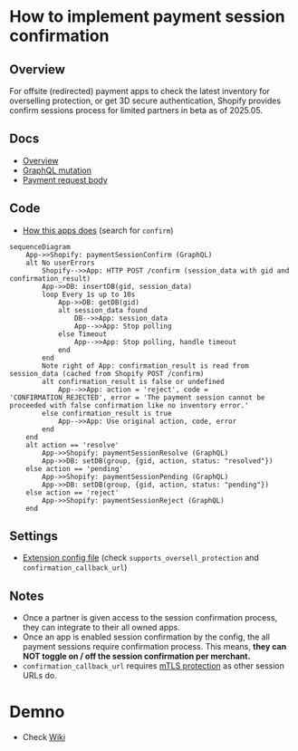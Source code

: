 # How to implement payment session confirmation


## Overview
For offsite (redirected) payment apps to check the latest inventory for overselling protection, or get 3D secure authentication, 
Shopify provides confirm sessions process for limited partners in beta as of 2025.05. 


## Docs
- [Overview](https://shopify.dev/docs/apps/build/payments/offsite/use-the-cli?framework=remix#explore-confirm-sessions-(closed-beta))
- [GraphQL mutation](https://shopify.dev/docs/api/payments-apps/unstable/mutations/paymentSessionConfirm)
- [Payment request body](https://shopify.dev/docs/apps/build/payments/request-reference#confirm-a-payment-3-d-secure-and-inventory-confirmation)


## Code
- [How this apps does](../app.js) (search for `confirm`)


```mermaid
sequenceDiagram
    App->>Shopify: paymentSessionConfirm (GraphQL)
    alt No userErrors
        Shopify-->>App: HTTP POST /confirm (session_data with gid and confirmation_result)
        App->>DB: insertDB(gid, session_data)
        loop Every 1s up to 10s
            App->>DB: getDB(gid)
            alt session_data found
                DB-->>App: session_data
                App-->>App: Stop polling
            else Timeout
                App-->>App: Stop polling, handle timeout
            end
        end
        Note right of App: confirmation_result is read from session_data (cached from Shopify POST /confirm)
        alt confirmation_result is false or undefined
            App-->>App: action = 'reject', code = 'CONFIRMATION_REJECTED', error = 'The payment session cannot be proceeded with false confirmation like no inventory error.'
        else confirmation_result is true
            App-->>App: Use original action, code, error
        end
    end
    alt action == 'resolve'
        App->>Shopify: paymentSessionResolve (GraphQL)
        App->>DB: setDB(group, {gid, action, status: "resolved"})
    else action == 'pending'
        App->>Shopify: paymentSessionPending (GraphQL)
        App->>DB: setDB(group, {gid, action, status: "pending"})
    else action == 'reject'
        App->>Shopify: paymentSessionReject (GraphQL)
    end
```


## Settings
- [Extension config file](../extensions/my-test-pay-ext/shopify.extension.toml) (check `supports_oversell_protection` and `confirmation_callback_url`)


## Notes
- Once a partner is given access to the session confirmation process, they can integrate to their all owned apps.
- Once an app is enabled session confirmation by the config, the all payment sessions require confirmation process. This means, **they can NOT toggle on / off the session confirmation per merchant.**
- `confirmation_callback_url` requires [mTLS protection](https://shopify.dev/docs/apps/build/payments/considerations#mtls-configuration) as other session URLs do.


# Demno
- Check [Wiki](../../wiki)